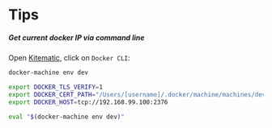 # Tips

##### Get current docker IP via command line

Open [Kitematic](https://kitematic.com/), click on `Docker CLI`:

```bash
docker-machine env dev

export DOCKER_TLS_VERIFY=1
export DOCKER_CERT_PATH="/Users/[username]/.docker/machine/machines/dev"
export DOCKER_HOST=tcp://192.168.99.100:2376

eval "$(docker-machine env dev)"
```
